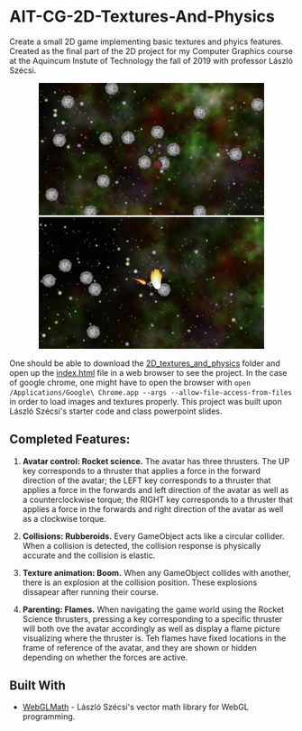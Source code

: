 # AIT-CG-2D-Textures-And-Physics

Create a small 2D game implementing basic textures and phyics features. Created as the final part of the 2D project for my Computer Graphics course at the Aquincum Instute of Technology the fall of 2019 with professor László Szécsi.

<p align="center">
  <img src="/resources/screenshot_01.png" alt="A screenshot of the running project demonstrating each of the completed features." width="400">

  <img src="/resources/screenshot_02.png" alt="A screenshot of the running project demonstrating each of the completed features." width="400">
</p>

One should be able to download the [2D_textures_and_physics](https://github.com/trastopchin/AIT-CG-2D-Textures-And-Physics/tree/master/2D_textures_and_physics) folder and open up the [index.html](https://github.com/trastopchin/AIT-CG-2D-Textures-And-Physics/blob/master/2D_textures_and_physics/graphics/index.html) file in a web browser to see the project. In the case of google chrome, one might have to open the browser with `open /Applications/Google\ Chrome.app --args --allow-file-access-from-files` in order to load images and textures properly. This project was built upon László Szécsi's starter code and class powerpoint slides.

## Completed Features:

1. **Avatar control: Rocket science.** The avatar has three thrusters. The UP key corresponds to a thruster that applies a force in the forward direction of the avatar; the LEFT key corresponds to a thruster that applies a force in the forwards and left direction of the avatar as well as a counterclockwise torque; the RIGHT key corresponds to a thruster that applies a force in the forwards and right direction of the avatar as well as a clockwise torque.
     
2. **Collisions: Rubberoids.** Every GameObject acts like a circular collider. When a collision is detected, the collision response is physically accurate and the collision is elastic.

3. **Texture animation: Boom.** When any GameObject collides with another, there is an explosion at the collision position. These explosions dissapear after running their course.

4. **Parenting: Flames.** When navigating the game world using the Rocket Science thrusters, pressing a key corresponding to a specific thruster will both ove the avatar accordingly as well as display a flame picture visualizing where the thruster is. Teh flames have fixed locations in the frame of reference of the avatar, and they are shown or hidden depending on whether the forces are active.

## Built With

* [WebGLMath](https://github.com/szecsi/WebGLMath) - László Szécsi's vector math library for WebGL programming.
